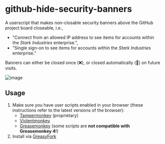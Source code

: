 # github-hide-security-banners

A userscript that makes non-closable security banners above the GitHub project board closeable, i.e.,

* "Connect from an allowed IP address to see items for accounts within the _Stark Industries_ enterprise.",
* "Single sign-on to see items for accounts within the _Stark Industries_ enterprise."


Banners can either be closed once (❌), or closed automatically (🚫) on future visits.

![image](https://github.com/user-attachments/assets/20e3bddd-c883-4184-a575-244a94b7ce3c)


## Usage

1. Make sure you have user scripts enabled in your browser (these instructions refer to the latest versions of the browser):
	* [Tampermonkey](https://www.tampermonkey.net/) (proprietary)
	* [Violentmonkey](https://violentmonkey.github.io/get-it/)
	* [Greasemonkey](https://addons.mozilla.org/firefox/addon/greasemonkey/) (some scripts are **not compatible with Greasemonkey 4**!)
2. Install via [GreasyFork](https://greasyfork.org/de/scripts/536478-github-hide-security-banners)
